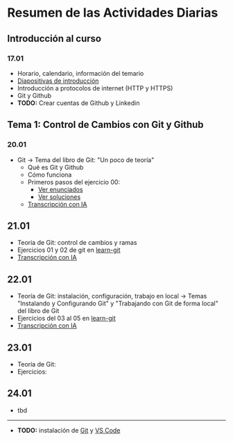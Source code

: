 # Resumen de las Actividades Diarias

## Introducción al curso

### 17.01

- Horario, calendario, información del temario
- [Diapositivas de introducción](./diapositivas/00.introduccion-al-curso/index.html)
- Introducción a protocolos de internet (HTTP y HTTPS)
- Git y Github
- **TODO:** Crear cuentas de Github y Linkedin

## Tema 1: Control de Cambios con Git y Github

### 20.01

- Git -> Tema del libro de Git: "Un poco de teoría"
  - Qué es Git y Github
  - Cómo funciona
  - Primeros pasos del ejercicio 00: 
    - [Ver enunciados](https://github.com/cesarlpb/learn-git/tree/ifcd65/ejercicios) 
    - [Ver soluciones](https://github.com/cesarlpb/learn-git/tree/ifcd65/soluciones)
  - [Transcripción con IA](./transcripciones/20.01.md)

## 21.01

- Teoría de Git: control de cambios y ramas
- Ejercicios 01 y 02 de git en [learn-git](https://github.com/cesarlpb/learn-git)
- [Transcripción con IA](./transcripciones/21.01.md)

## 22.01

- Teoría de Git: instalación, configuración, trabajo en local 
  -> Temas "Instalando y Configurando Git" y "Trabajando con Git de forma local" del libro de Git
- Ejercicios del 03 al 05 en [learn-git](https://github.com/cesarlpb/learn-git)
- [Transcripción con IA](./transcripciones/22.01.md)

## 23.01

- Teoría de Git:
- Ejercicios: 

## 24.01

- tbd 

---

- **TODO:** instalación de [Git](https://git-scm.com/downloads) y [VS Code](https://code.visualstudio.com/)